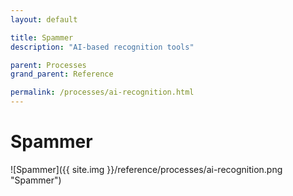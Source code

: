 ```yaml
---
layout: default

title: Spammer
description: "AI-based recognition tools"

parent: Processes
grand_parent: Reference

permalink: /processes/ai-recognition.html
---
```

# Spammer

![Spammer]({{ site.img }}/reference/processes/ai-recognition.png "Spammer") 
